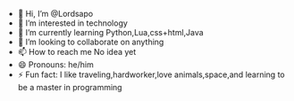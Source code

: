 - 👋 Hi, I’m @Lordsapo
- 👀 I’m interested in technology
- 🌱 I’m currently learning Python,Lua,css+html,Java
- 💞️ I’m looking to collaborate on anything
- 📫 How to reach me No idea yet
- 😄 Pronouns: he/him
- ⚡ Fun fact: I like traveling,hardworker,love animals,space,and learning to be a master in programming

<!---
Lordsapo/Lordsapo is a ✨ special ✨ repository because its `README.md` (this file) appears on your GitHub profile.
You can click the Preview link to take a look at your changes.
--->
